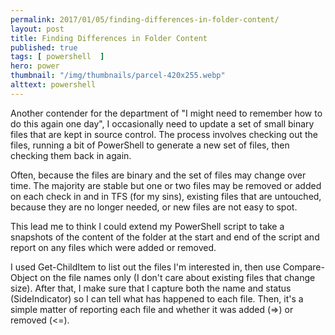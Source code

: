 ```yaml
---
permalink: 2017/01/05/finding-differences-in-folder-content/
layout: post
title: Finding Differences in Folder Content
published: true
tags: [ powershell  ]
hero: power
thumbnail: "/img/thumbnails/parcel-420x255.webp"
alttext: powershell
---
```


Another contender for the department of "I might need to remember how to do this again one day",
I occasionally need to update a set of small binary files that are kept in source control. The process
involves checking out the files, running a bit of PowerShell to generate a new set of files, then
checking them back in again.

Often, because the files are binary and the set of files may change over time. The majority
are stable but one or two files may be removed or added on each check in and in TFS (for my sins),
existing files that are untouched, because they are no longer needed, or new files are not easy to spot.

This lead me to think I could extend my PowerShell script to take a snapshots of the content of the
folder at the start and end of the script and report on any files which were added or removed.

I used Get-ChildItem to list out the files I'm interested in, then use Compare-Object on the file names
only (I don't care about existing files that change size). After that, I make sure that I capture both
the name and status (SideIndicator) so I can tell what has happened to each file. Then, it's a simple
matter of reporting each file and whether it was added (=>) or removed (<=).

<script src="https://gist.github.com/deejaygraham/82ecda64d3e9a9e6aa17414b3ca0ed95.js"></script>
